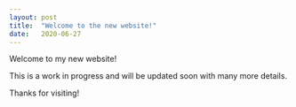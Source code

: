 ```yaml
---
layout: post
title:  "Welcome to the new website!"
date:   2020-06-27
---
```

Welcome to my new website!

This is a work in progress and will be updated soon with many more details.

Thanks for visiting!
